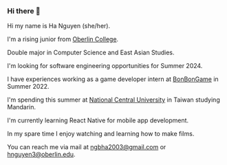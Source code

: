 ### Hi there 👋

Hi my name is Ha Nguyen (she/her).

I'm a rising junior from [Oberlin College](https://www.oberlin.edu/). 

Double major in Computer Science and East Asian Studies.

I'm looking for software engineering opportunities for Summer 2024.

I have experiences working as a game developer intern at [BonBonGame](https://apps.apple.com/kn/developer/bonbongame-com/id1219863203) in Summer 2022.

I'm spending this summer at [National Central University](https://www.ncu.edu.tw/en/index.html) in Taiwan studying Mandarin.

I'm currently learning React Native for mobile app development.

In my spare time I enjoy watching and learning how to make films.

You can reach me via mail at ngbha2003@gmail.com or hnguyen3@oberlin.edu.
<!--
**HaNguyenB/HaNguyenB** is a ✨ _special_ ✨ repository because its `README.md` (this file) appears on your GitHub profile.

Here are some ideas to get you started:

- 🔭 I’m currently working on ...
- 🌱 I’m currently learning ...
- 👯 I’m looking to collaborate on ...
- 🤔 I’m looking for help with ...
- 💬 Ask me about ...
- 📫 How to reach me: ...
- 😄 Pronouns: ...
- ⚡ Fun fact: ...
-->
